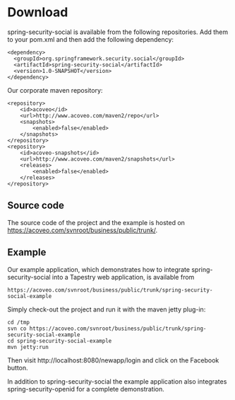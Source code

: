 # Download #

spring-security-social is available from the following repositories. Add them to your pom.xml and then add the following dependency:

```
<dependency>
  <groupId>org.springframework.security.social</groupId>
  <artifactId>spring-security-social</artifactId>
  <version>1.0-SNAPSHOT</version>
</dependency>
```

Our corporate maven repository:

```
<repository>
	<id>acoveo</id>
	<url>http://www.acoveo.com/maven2/repo</url>
	<snapshots>
		<enabled>false</enabled>
	</snapshots>
</repository>
<repository>
	<id>acoveo-snapshots</id>
	<url>http://www.acoveo.com/maven2/snapshots</url>
	<releases>
		<enabled>false</enabled>
	</releases>
</repository>
```

## Source code ##
The source code of the project and the example is hosted on
https://acoveo.com/svnroot/business/public/trunk/.

## Example ##
Our example application, which demonstrates how to integrate spring-security-social into a Tapestry web application, is available from
```
https://acoveo.com/svnroot/business/public/trunk/spring-security-social-example
```

Simply check-out the project and run it with the maven jetty plug-in:
```
cd /tmp
svn co https://acoveo.com/svnroot/business/public/trunk/spring-security-social-example
cd spring-security-social-example
mvn jetty:run
```
Then visit http://localhost:8080/newapp/login and click on the Facebook button.

In addition to spring-security-social the example application also integrates spring-security-openid for a complete demonstration.